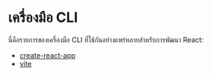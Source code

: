 # เครื่องมือ CLI 

นี่คือรายการของเครื่องมือ CLI ที่ใช้กันอย่างแพร่หลายสำหรับการพัฒนา React:

- [create-react-app](https://create-react-app.dev)
- [vite](https://vitejs.dev)
